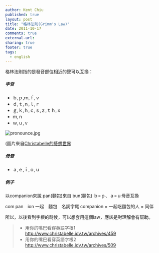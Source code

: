 ```yaml
---
author: Kent Chiu
published: true
layout: post
title: "格林法則(Grimm's Law)"
date: 2011-10-17
comments: true
external-url:
sharing: true
footer: true
tags:
  - english
---
```




格林法則指的是發音部位相近的聲可以互換：

##### 字音

-   ｂ,ｐ,ｍ,ｆ,ｖ
-   ｄ,ｔ,ｎ,ｌ,ｒ　
-   ｇ,ｋ,ｈ,ｃ,ｓ,ｚ,ｔｈ,ｘ
-   ｍ,ｎ
-   ｗ,ｕ,ｖ  


![pronounce.jpg][pronounce.jpg]



(圖片來自[Christabelle的藝想世界](http://www.christabelle.idv.tw/archives/459)
 
 


##### 母音

-   ａ,ｅ,ｉ,ｏ,ｕ　

##### 例子

以companion來說 pan(麵包)來自 bun(麵包) ｂ=ｐ、ａ=ｕ母音互換

com pan　ion 一起　麵包　名詞字尾 companion = 一起吃麵包的人 = 同伴

所以，以後看到字根的時候，可以想套用這個law，應該是對理解會有幫助。

>  - 用你的嘴巴看穿英語字根1 <http://www.christabelle.idv.tw/archives/459>
>  - 用你的嘴巴看穿英語字根2 <http://www.christabelle.idv.tw/archives/509>


[pronounce.jpg]: http://blog.kent-chiu.com/images/2011-10-17/pronounce.jpg
